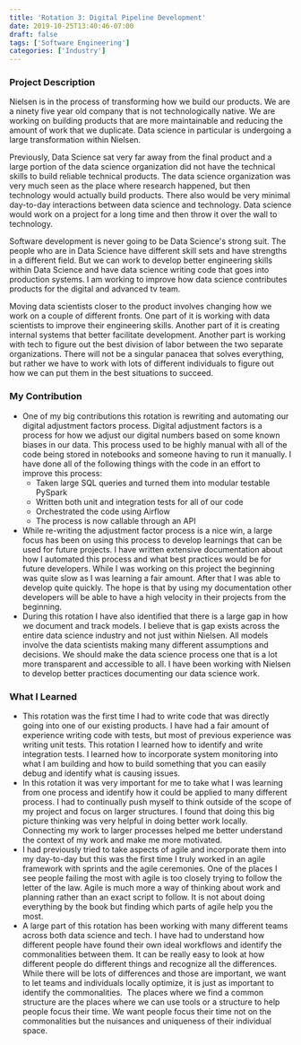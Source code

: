 ```yaml
---
title: 'Rotation 3: Digital Pipeline Development'
date: 2019-10-25T13:40:46-07:00
draft: false
tags: ['Software Engineering']
categories: ['Industry']
---
```



### Project Description

Nielsen is in the process of transforming how we build our products. We are a ninety five year old company that is not technologically native. We are working on building products that are more maintainable and reducing the amount of work that we duplicate. Data science in particular is undergoing a large transformation within Nielsen. 

Previously, Data Science sat very far away from the final product and a large portion of the data science organization did not have the technical skills to build reliable technical products. The data science organization was very much seen as the place where research happened, but then technology would actually build products. There also would be very minimal day-to-day interactions between data science and technology. Data science would work on a project for a long time and then throw it over the wall to technology. 

Software development is never going to be Data Science's strong suit. The people who are in Data Science have different skill sets and have strengths in a different field. But we can work to develop better engineering skills within Data Science and have data science writing code that goes into production systems. I am working to improve how data science contributes products for the digital and advanced tv team. 

Moving data scientists closer to the product involves changing how we work on a couple of different fronts. One part of it is working with data scientists to improve their engineering skills. Another part of it is creating internal systems that better facilitate development. Another part is working with tech to figure out the best division of labor between the two separate organizations. There will not be a singular panacea that solves everything, but rather we have to work with lots of different individuals to figure out how we can put them in the best situations to succeed. 

### My Contribution

*  One of my big contributions this rotation is rewriting and automating our digital adjustment factors process. Digital adjustment factors is a process for how we adjust our digital numbers based on some known biases in our data. This process used to be highly manual with all of the code being stored in notebooks and someone having to run it manually. I have done all of the following things with the code in an effort to improve this process: 
    *   Taken large SQL queries and turned them into modular testable PySpark 
    *   Written both unit and integration tests for all of our code 
    *   Orchestrated the code using Airflow 
    *   The process is now callable through an API
*   While re-writing the adjustment factor process is a nice win, a large focus has been on using this process to develop learnings that can be used for future projects. I have written extensive documentation about how I automated this process and what best practices would be for future developers. While I was working on this project the beginning was quite slow as I was learning a fair amount. After that I was able to develop quite quickly. The hope is that by using my documentation other developers will be able to have a high velocity in their projects from the beginning. 
*   During this rotation I have also identified that there is a large gap in how we document and track models. I believe that is gap exists across the entire data science industry and not just within Nielsen. All models involve the data scientists making many different assumptions and decisions. We should make the data science process one that is a lot more transparent and accessible to all. I have been working with Nielsen to develop better practices documenting our data science work. 

### What I Learned

*   This rotation was the first time I had to write code that was directly going into one of our existing products. I have had a fair amount of experience writing code with tests, but most of previous experience was writing unit tests. This rotation I learned how to identify and write integration tests. I learned how to incorporate system monitoring into what I am building and how to build something that you can easily debug and identify what is causing issues. 
*   In this rotation it was very important for me to take what I was learning from one process and identify how it could be applied to many different process. I had to continually push myself to think outside of the scope of my project and focus on larger structures. I found that doing this big picture thinking was very helpful in doing better work locally. Connecting my work to larger processes helped me better understand the context of my work and make me more motivated. 
*   I had previously tried to take aspects of agile and incorporate them into my day-to-day but this was the first time I truly worked in an agile framework with sprints and the agile ceremonies. One of the places I see people failing the most with agile is too closely trying to follow the letter of the law. Agile is much more a way of thinking about work and planning rather than an exact script to follow. It is not about doing everything by the book but finding which parts of agile help you the most. 
*   A large part of this rotation has been working with many different teams across both data science and tech. I have had to understand how different people have found their own ideal workflows and identify the commonalities between them. It can be really easy to look at how different people do different things and recognize all the differences. While there will be lots of differences and those are important, we want to let teams and individuals locally optimize, it is just as important to identify the commonalities.  The places where we find a common structure are the places where we can use tools or a structure to help people focus their time. We want people focus their time not on the commonalities but the nuisances and uniqueness of their individual space. 